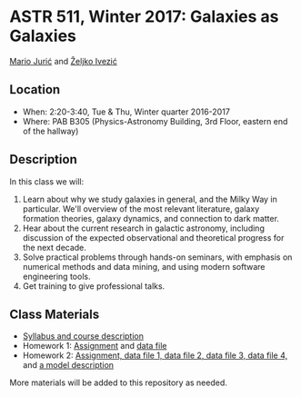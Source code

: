# ASTR 511, Winter 2017: Galaxies as Galaxies

[Mario Jurić](http://research.majuric.org) and [Željko Ivezić](http://www.astro.washington.edu/users/ivezic/)

## Location

 * When: 2:20-3:40, Tue & Thu, Winter quarter 2016-2017
 * Where: PAB B305 (Physics-Astronomy Building, 3rd Floor, eastern end of the hallway)

## Description

In this class we will:

  1. Learn about why we study galaxies in general, and the Milky Way in particular. We'll overview of the most relevant literature, galaxy formation theories, galaxy dynamics, and connection to dark matter.
  1. Hear about the current research in galactic astronomy, including discussion of the expected observational and theoretical progress for the next decade.
  1. Solve practical problems through hands-on seminars, with emphasis on numerical methods and data mining, and using modern software engineering tools.
  1. Get training to give professional talks.


## Class Materials

 * [Syllabus and course description](syllabus/syllabus.pdf)
 * Homework 1: [Assignment](homeworks/project1.pdf) and 
   [data file](homeworks/Astr511HW1data.dat.gz)
 * Homework 2: [Assignment, ](homeworks/project2.pdf)
   	       [data file 1, ](homeworks/LSSTsimWDtruth60.dat.gz)
   	       [data file 2, ](homeworks/LSSTsimWDobs60.dat.gz)
   	       [data file 3, ](homeworks/WDlumfuncDisk.dat.gz)
   	       [data file 4, ](homeworks/WDlumfuncHalo.dat.gz) and 
	       [a model description](homeworks/WDdraft.pdf)

More materials will be added to this repository as needed.
